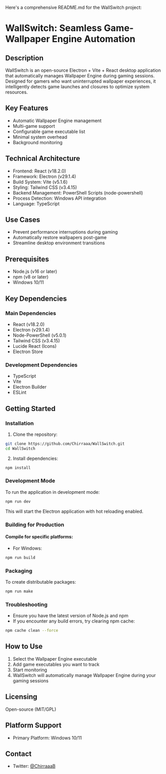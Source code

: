 Here's a comprehensive README.md for the WallSwitch project:

# WallSwitch: Seamless Game-Wallpaper Engine Automation

## Description
WallSwitch is an open-source Electron + Vite + React desktop application that automatically manages Wallpaper Engine during gaming sessions. Designed for gamers who want uninterrupted wallpaper experiences, it intelligently detects game launches and closures to optimize system resources.

## Key Features
- Automatic Wallpaper Engine management
- Multi-game support
- Configurable game executable list
- Minimal system overhead
- Background monitoring

## Technical Architecture
- Frontend: React (v18.2.0)
- Framework: Electron (v29.1.4)
- Build System: Vite (v5.1.6)
- Styling: Tailwind CSS (v3.4.15)
- Backend Management: PowerShell Scripts (node-powershell)
- Process Detection: Windows API integration
- Language: TypeScript

## Use Cases
- Prevent performance interruptions during gaming
- Automatically restore wallpapers post-game
- Streamline desktop environment transitions

## Prerequisites
- Node.js (v16 or later)
- npm (v8 or later)
- Windows 10/11

## Key Dependencies
### Main Dependencies
- React (v18.2.0)
- Electron (v29.1.4)
- Node-PowerShell (v5.0.1)
- Tailwind CSS (v3.4.15)
- Lucide React (Icons)
- Electron Store

### Development Dependencies
- TypeScript
- Vite
- Electron Builder
- ESLint

## Getting Started

### Installation

1. Clone the repository:
```bash
git clone https://github.com/Chirraaa/WallSwitch.git
cd WallSwitch
```

2. Install dependencies:
```bash
npm install
```

### Development Mode
To run the application in development mode:
```bash
npm run dev
```
This will start the Electron application with hot reloading enabled.

### Building for Production

#### Compile for specific platforms:
- For Windows:
```bash
npm run build
```

### Packaging
To create distributable packages:
```bash
npm run make
```

### Troubleshooting
- Ensure you have the latest version of Node.js and npm
- If you encounter any build errors, try clearing npm cache:
```bash
npm cache clean --force
```

## How to Use
1. Select the Wallpaper Engine executable
2. Add game executables you want to track
3. Start monitoring
4. WallSwitch will automatically manage Wallpaper Engine during your gaming sessions

## Licensing
Open-source (MIT/GPL)

## Platform Support
- Primary Platform: Windows 10/11

## Contact
- Twitter: [@ChirraaaB](https://twitter.com/ChirraaaB)
```

